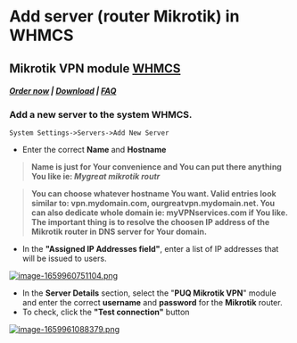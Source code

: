 # Add server (router Mikrotik) in WHMCS

## Mikrotik VPN module **[WHMCS](https://puqcloud.com/link.php?id=77)** 

#####  [Order now](https://puqcloud.com/index.php?rp=/store/whmcs-module-mikrotik-vpn) | [Download](https://download.puqcloud.com/WHMCS/servers/PUQ_WHMCS-Mikrotik-VPN/) | [FAQ](https://faq.puqcloud.com/)

### Add a new server to the system WHMCS.

```
System Settings->Servers->Add New Server
```

- Enter the correct **Name** and **Hostname**

>**Name is just for Your convenience and You can put there anything You like ie: *Mygreat mikrotik routr***

>**You can choose whatever hostname You want. Valid entries look similar to: vpn.mydomain.com, ourgreatvpn.mydomain.net. You can also dedicate whole domain ie: myVPNservices.com if You like. The important thing is to resolve the choosen IP address of the Mikrotik router in DNS server for Your domain.** 

- In the **"Assigned IP Addresses field"**, enter a list of IP addresses that will be issued to users.

[![image-1659960751104.png](https://doc.puq.info/uploads/images/gallery/2022-08/scaled-1680-/image-1659960751104.png)](https://doc.puq.info/uploads/images/gallery/2022-08/image-1659960751104.png)

- In the **Server Details** section, select the "**PUQ Mikrotik VPN**" module and enter the correct **username** and **password** for the **Mikrotik** router.
- To check, click the **"Test connection"** button

[![image-1659961088379.png](https://doc.puq.info/uploads/images/gallery/2022-08/scaled-1680-/image-1659961088379.png)](https://doc.puq.info/uploads/images/gallery/2022-08/image-1659961088379.png)
